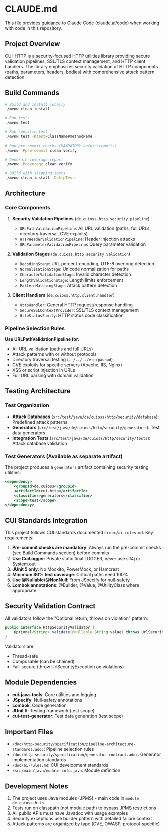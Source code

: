 # CLAUDE.md

This file provides guidance to Claude Code (claude.ai/code) when working with code in this repository.

## Project Overview

CUI-HTTP is a security-focused HTTP utilities library providing secure validation pipelines, SSL/TLS context management, and HTTP client handlers. The library emphasizes security validation of HTTP components (paths, parameters, headers, bodies) with comprehensive attack pattern detection.

## Build Commands

```bash
# Build and install locally
./mvnw clean install

# Run tests
./mvnw test

# Run specific test
./mvnw test -Dtest=ClassName#methodName

# Run pre-commit checks (MANDATORY before commits)
./mvnw -Ppre-commit clean verify

# Generate coverage report
./mvnw -Pcoverage clean verify

# Build with skipping tests
./mvnw clean install -DskipTests
```

## Architecture

### Core Components

1. **Security Validation Pipelines** (`de.cuioss.http.security.pipeline`)
   - `URLPathValidationPipeline`: All URL validation (paths, full URLs, directory traversal, CVE exploits)
   - `HTTPHeaderValidationPipeline`: Header injection attacks
   - `URLParameterValidationPipeline`: Query parameter validation

2. **Validation Stages** (`de.cuioss.http.security.validation`)
   - `DecodingStage`: URL percent-encoding, UTF-8 overlong detection
   - `NormalizationStage`: Unicode normalization for paths
   - `CharacterValidationStage`: Invalid character detection
   - `LengthValidationStage`: Length limits enforcement
   - `PatternMatchingStage`: Attack pattern detection

3. **Client Handlers** (`de.cuioss.http.client.handler`)
   - `HttpHandler`: General HTTP request/response handling
   - `SecureSSLContextProvider`: SSL/TLS context management
   - `HttpStatusFamily`: HTTP status code classification

### Pipeline Selection Rules

**Use URLPathValidationPipeline for:**
- All URL validation (paths and full URLs)
- Attack patterns with or without protocols
- Directory traversal testing (`../../../etc/passwd`)
- CVE exploits for specific servers (Apache, IIS, Nginx)
- XSS or script injection in URLs
- Full URL parsing with domain validation

## Testing Architecture

### Test Organization

- **Attack Databases** (`src/test/java/de/cuioss/http/security/database`): Predefined attack patterns
- **Generators** (`src/test/java/de/cuioss/http/security/generators`): Test data generators
- **Integration Tests** (`src/test/java/de/cuioss/http/security/tests`): Attack database validation

### Test Generators (Available as separate artifact)

The project produces a `generators` artifact containing security testing utilities:
```xml
<dependency>
    <groupId>de.cuioss</groupId>
    <artifactId>cui-http</artifactId>
    <classifier>generators</classifier>
    <scope>test</scope>
</dependency>
```

## CUI Standards Integration

This project follows CUI standards documented in `doc/ai-rules.md`. Key requirements:

1. **Pre-commit checks are mandatory**: Always run the pre-commit checks (see Build Commands section) before commits
2. **Use CuiLogger**: Private static final LOGGER, never use slf4j or System.out
3. **JUnit 5 only**: No Mockito, PowerMock, or Hamcrest
4. **Minimum 80% test coverage**: Critical paths need 100%
5. **Use @Nullable/@NonNull**: From JSpecify for null-safety
6. **Lombok annotations**: @Builder, @Value, @UtilityClass where appropriate

## Security Validation Contract

All validators follow the "Optional return, throws on violation" pattern:

```java
public interface HttpSecurityValidator {
    Optional<String> validate(@Nullable String value) throws UrlSecurityException;
}
```

Validators are:
- Thread-safe
- Composable (can be chained)
- Fail-secure (throw UrlSecurityException on violations)

## Module Dependencies

- **cui-java-tools**: Core utilities and logging
- **JSpecify**: Null-safety annotations
- **Lombok**: Code generation
- **JUnit 5**: Testing framework (test scope)
- **cui-test-generator**: Test data generation (test scope)

## Important Files

- `/doc/http-security/specification/pipeline-architecture-standards.adoc`: Pipeline selection rules
- `/doc/http-security/specification/generator-contract.adoc`: Generator implementation standards
- `/doc/ai-rules.md`: CUI development standards
- `/src/main/java/module-info.java`: Module definition

## Development Notes

1. The project uses Java modules (JPMS) - main code in `module de.cuioss.http`
2. Tests run on classpath (not module path) to bypass JPMS restrictions
3. All public APIs must have Javadoc with usage examples
4. Security exceptions use builder pattern with detailed failure context
5. Attack patterns are organized by type (CVE, OWASP, protocol-specific)